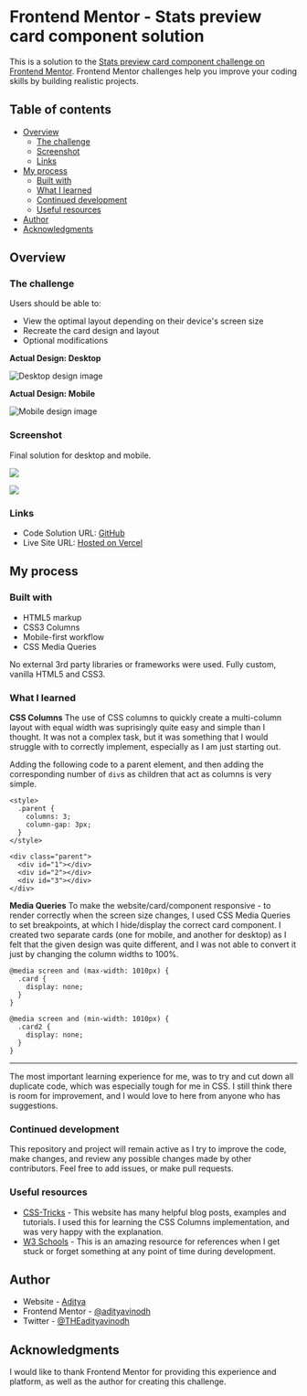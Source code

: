 # Frontend Mentor - Stats preview card component solution

This is a solution to the [Stats preview card component challenge on Frontend Mentor](https://www.frontendmentor.io/challenges/stats-preview-card-component-8JqbgoU62). Frontend Mentor challenges help you improve your coding skills by building realistic projects.

## Table of contents

- [Overview](#overview)
  - [The challenge](#the-challenge)
  - [Screenshot](#screenshot)
  - [Links](#links)
- [My process](#my-process)
  - [Built with](#built-with)
  - [What I learned](#what-i-learned)
  - [Continued development](#continued-development)
  - [Useful resources](#useful-resources)
- [Author](#author)
- [Acknowledgments](#acknowledgments)

## Overview

### The challenge

Users should be able to:

- View the optimal layout depending on their device's screen size
- Recreate the card design and layout
- Optional modifications

**Actual Design: Desktop**

![Desktop design image](design/desktop-design.jpg)

**Actual Design: Mobile**

![Mobile design image](design/mobile-design.jpg)

### Screenshot

Final solution for desktop and mobile.

![](./screenshots/desktop-screenshot.png)

![](./screenshots/mobile-screenshot.png)

### Links

- Code Solution URL: [GitHub](https://github.com/adityavinodh/stats-preview-card-component)
- Live Site URL: [Hosted on Vercel](https://stats-preview-card-component-rho.vercel.app/)

## My process

### Built with

- HTML5 markup
- CSS3 Columns
- Mobile-first workflow
- CSS Media Queries

No external 3rd party libraries or frameworks were used. Fully custom, vanilla HTML5 and CSS3.

### What I learned

**CSS Columns**
The use of CSS columns to quickly create a multi-column layout with equal width was suprisingly quite easy and simple than I thought. It was not a complex task, but it was something that I would struggle with to correctly implement, especially as I am just starting out.

Adding the following code to a parent element, and then adding the corresponding number of `div`s as children that act as columns is very simple.

```
<style>
  .parent {
    columns: 3;
    column-gap: 3px;
  }
</style>

<div class="parent">
  <div id="1"></div>
  <div id="2"></div>
  <div id="3"></div>
</div>
```

**Media Queries**
To make the website/card/component responsive - to render correctly when the screen size changes, I used CSS Media Queries to set breakpoints, at which I hide/display the correct card component. I created two separate cards (one for mobile, and another for desktop) as I felt that the given design was quite different, and I was not able to convert it just by changing the column widths to 100%.

```
@media screen and (max-width: 1010px) {
  .card {
    display: none;
  }
}

@media screen and (min-width: 1010px) {
  .card2 {
    display: none;
  }
}

```

---

The most important learning experience for me, was to try and cut down all duplicate code, which was especially tough for me in CSS. I still think there is room for improvement, and I would love to here from anyone who has suggestions.

### Continued development

This repository and project will remain active as I try to improve the code, make changes, and review any possible changes made by other contributors. Feel free to add issues, or make pull requests.

### Useful resources

- [CSS-Tricks](https://css-tricks.com) - This website has many helpful blog posts, examples and tutorials. I used this for learning the CSS Columns implementation, and was very happy with the explanation.
- [W3 Schools](https://www.w3schools.com) - This is an amazing resource for references when I get stuck or forget something at any point of time during development.

## Author

- Website - [Aditya](https://yo.adityaone.com)
- Frontend Mentor - [@adityavinodh](https://www.frontendmentor.io/profile/adityavinodh)
- Twitter - [@THEadityavinodh](https://www.twitter.com/THEadityavinodh)

## Acknowledgments

I would like to thank Frontend Mentor for providing this experience and platform, as well as the author for creating this challenge.
